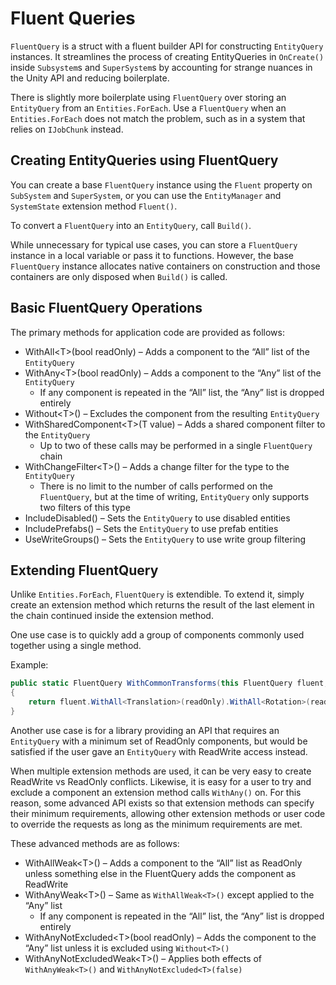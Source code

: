# Fluent Queries

`FluentQuery` is a struct with a fluent builder API for constructing
`EntityQuery` instances. It streamlines the process of creating EntityQueries in
`OnCreate()` inside `Subsystem`s and `SuperSystem`s by accounting for strange
nuances in the Unity API and reducing boilerplate.

There is slightly more boilerplate using `FluentQuery` over storing an
`EntityQuery` from an `Entities.ForEach`. Use a `FluentQuery` when an
`Entities.ForEach` does not match the problem, such as in a system that relies
on `IJobChunk` instead.

## Creating EntityQueries using FluentQuery

You can create a base `FluentQuery` instance using the `Fluent` property on
`SubSystem` and `SuperSystem`, or you can use the `EntityManager` and
`SystemState` extension method `Fluent()`.

To convert a `FluentQuery` into an `EntityQuery`, call `Build()`.

While unnecessary for typical use cases, you can store a `FluentQuery` instance
in a local variable or pass it to functions. However, the base `FluentQuery`
instance allocates native containers on construction and those containers are
only disposed when `Build()` is called.

## Basic FluentQuery Operations

The primary methods for application code are provided as follows:

-   WithAll\<T\>(bool readOnly) – Adds a component to the “All” list of the
    `EntityQuery`
-   WithAny\<T\>(bool readOnly) – Adds a component to the “Any” list of the
    `EntityQuery`
    -   If any component is repeated in the “All” list, the “Any” list is
        dropped entirely
-   Without\<T\>() – Excludes the component from the resulting `EntityQuery`
-   WithSharedComponent\<T\>(T value) – Adds a shared component filter to the
    `EntityQuery`
    -   Up to two of these calls may be performed in a single `FluentQuery`
        chain
-   WithChangeFilter\<T\>() – Adds a change filter for the type to the
    `EntityQuery`
    -   There is no limit to the number of calls performed on the `FluentQuery`,
        but at the time of writing, `EntityQuery` only supports two filters of
        this type
-   IncludeDisabled() – Sets the `EntityQuery` to use disabled entities
-   IncludePrefabs() – Sets the `EntityQuery` to use prefab entities
-   UseWriteGroups() – Sets the `EntityQuery` to use write group filtering

## Extending FluentQuery

Unlike `Entities.ForEach`, `FluentQuery` is extendible. To extend it, simply
create an extension method which returns the result of the last element in the
chain continued inside the extension method.

One use case is to quickly add a group of components commonly used together
using a single method.

Example:

```csharp
public static FluentQuery WithCommonTransforms(this FluentQuery fluent, bool readOnly)
{
    return fluent.WithAll<Translation>(readOnly).WithAll<Rotation>(readOnly).WithAll<LocalToWorld>(readOnly);
}
```

Another use case is for a library providing an API that requires an
`EntityQuery` with a minimum set of ReadOnly components, but would be satisfied
if the user gave an `EntityQuery` with ReadWrite access instead.

When multiple extension methods are used, it can be very easy to create
ReadWrite vs ReadOnly conflicts. Likewise, it is easy for a user to try and
exclude a component an extension method calls `WithAny()` on. For this reason,
some advanced API exists so that extension methods can specify their minimum
requirements, allowing other extension methods or user code to override the
requests as long as the minimum requirements are met.

These advanced methods are as follows:

-   WithAllWeak\<T\>() – Adds a component to the “All” list as ReadOnly unless
    something else in the FluentQuery adds the component as ReadWrite
-   WithAnyWeak\<T\>() – Same as `WithAllWeak<T>()` except applied to the “Any”
    list
    -   If any component is repeated in the “All” list, the “Any” list is
        dropped entirely
-   WithAnyNotExcluded\<T\>(bool readOnly) – Adds the component to the “Any”
    list unless it is excluded using `Without<T>()`
-   WithAnyNotExcludedWeak\<T\>() – Applies both effects of `WithAnyWeak<T>()`
    and `WithAnyNotExcluded<T>(false)`
